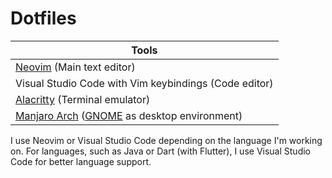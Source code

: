 # Dotfiles

| Tools						         |
|--------------------------------------------------------|
| [Neovim][] (Main text editor)				 |
| Visual Studio Code with Vim keybindings (Code editor)  |
| [Alacritty][] (Terminal emulator)		         |
| [Manjaro Arch][] ([GNOME][] as desktop environment)    |

I use Neovim or Visual Studio Code depending on the language I'm working on. For languages, 
such as Java or Dart (with Flutter), I use Visual Studio Code for better language support.

[i3]: https://i3wm.org/
[Alacritty]: https://alacritty.org/
[Manjaro Arch]: https://manjaro.org/
[GNOME]: https://www.gnome.org/
[Ripgrep]: https://github.com/BurntSushi/ripgrep
[Neovim]: https://neovim.io/
